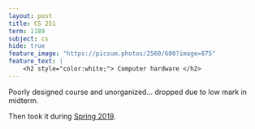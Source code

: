 ```yaml
---
layout: post
title: CS 251
term: 1189
subject: cs
hide: true
feature_image: "https://picsum.photos/2560/600?image=875"
feature_text: |
    <h2 style="color:white;"> Computer hardware </h2>
---
```


Poorly designed course and unorganized... dropped due to low mark in midterm.

Then took it during [Spring 2019](/2019/05/01/CS251/).
